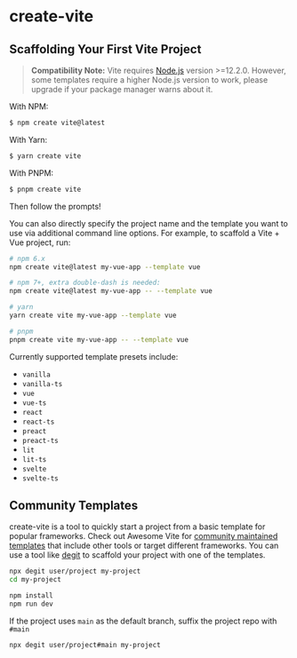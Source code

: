 # create-vite

## Scaffolding Your First Vite Project

> **Compatibility Note:**
> Vite requires [Node.js](https://nodejs.org/en/) version >=12.2.0. However, some templates require a higher Node.js version to work, please upgrade if your package manager warns about it.

With NPM:

```bash
$ npm create vite@latest
```

With Yarn:

```bash
$ yarn create vite
```

With PNPM:

```bash
$ pnpm create vite
```

Then follow the prompts!

You can also directly specify the project name and the template you want to use via additional command line options. For example, to scaffold a Vite + Vue project, run:

```bash
# npm 6.x
npm create vite@latest my-vue-app --template vue

# npm 7+, extra double-dash is needed:
npm create vite@latest my-vue-app -- --template vue

# yarn
yarn create vite my-vue-app --template vue

# pnpm
pnpm create vite my-vue-app -- --template vue
```

Currently supported template presets include:

- `vanilla`
- `vanilla-ts`
- `vue`
- `vue-ts`
- `react`
- `react-ts`
- `preact`
- `preact-ts`
- `lit`
- `lit-ts`
- `svelte`
- `svelte-ts`

## Community Templates

create-vite is a tool to quickly start a project from a basic template for popular frameworks. Check out Awesome Vite for [community maintained templates](https://github.com/vitejs/awesome-vite#templates) that include other tools or target different frameworks. You can use a tool like [degit](https://github.com/Rich-Harris/degit) to scaffold your project with one of the templates.

```bash
npx degit user/project my-project
cd my-project

npm install
npm run dev
```

If the project uses `main` as the default branch, suffix the project repo with `#main`

```bash
npx degit user/project#main my-project
```
